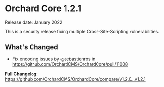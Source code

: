 # Orchard Core 1.2.1

Release date: January 2022

This is a security release fixing multiple Cross-Site-Scripting vulnerabilities.

## What's Changed
* Fix encoding issues by @sebastienros in https://github.com/OrchardCMS/OrchardCore/pull/11008


**Full Changelog**: https://github.com/OrchardCMS/OrchardCore/compare/v1.2.0...v1.2.1